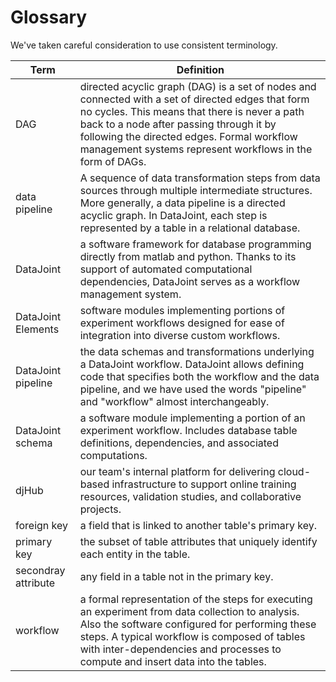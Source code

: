 <!-- markdownlint-disable MD013 -->

# Glossary

We've taken careful consideration to use consistent terminology. 

<!-- Contributors: Please keep this table in alphabetical order -->

| Term | Definition |
| --- | --- |
| <span id="DAG">DAG</span> | directed acyclic graph (DAG) is a set of nodes and connected with a set of directed edges that form no cycles. This means that there is never a path back to a node after passing through it by following the directed edges. Formal workflow management systems represent workflows in the form of DAGs. |
| <span id="data-pipeline">data pipeline</span> | A sequence of data transformation steps from data sources through multiple intermediate structures. More generally, a data pipeline is a directed acyclic graph.  In DataJoint, each step is represented by a table in a relational database. |
| <span id="datajoint">DataJoint</span> | a software framework for database programming directly from matlab and python. Thanks to its support of automated computational dependencies, DataJoint serves as a workflow management system. |
| <span id="datajoint-elements">DataJoint Elements</span> | software modules implementing portions of experiment workflows designed for ease of integration into diverse custom workflows. |
| <span id="datajoint-pipeline">DataJoint pipeline</span> | the data schemas and transformations underlying a DataJoint workflow. DataJoint allows defining code that specifies both the workflow and the data pipeline, and we have used the words "pipeline" and "workflow" almost interchangeably. |
| <span id="datajoint-schema">DataJoint schema</span> | a software module implementing a portion of an experiment workflow. Includes database table definitions, dependencies, and associated computations. |
| <span id="djhub">djHub</span> | our team's internal platform for delivering cloud-based infrastructure to support online training resources, validation studies, and collaborative projects. |
| <span id="foreign-key">foreign key</span> | a field that is linked to another table's primary key. |
| <span id="primary-key">primary key</span> | the subset of table attributes that uniquely identify each entity in the table. |
| <span id="secondary-attribute">secondray attribute</span> | any field in a table not in the primary key. |
| <span id="workflow">workflow</span> | a formal representation of the steps for executing an experiment from data collection to analysis. Also the software configured for performing these steps. A typical workflow is composed of tables with inter-dependencies and processes to compute and insert data into the tables. |
